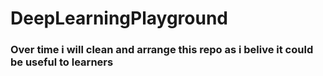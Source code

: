 # DeepLearningPlayground
### Over time i will clean and arrange this repo as i belive it could be useful to learners